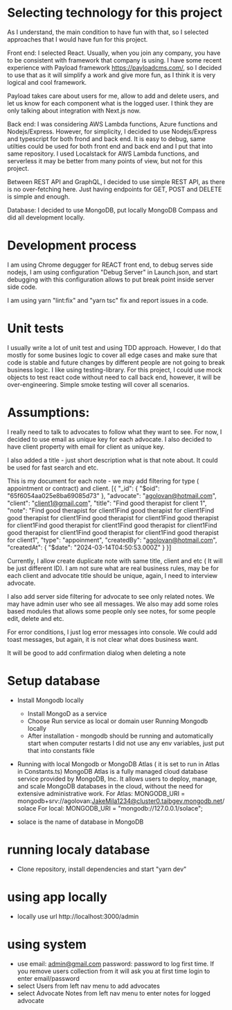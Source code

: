 # Selecting technology for this project
As I understand, the main condition to have fun with that, so I selected approaches that I would have fun for this project.

Front end: I selected React. Usually, when you join any company, you have to be consistent with framework that company is using. I have some recent experience with Payload framework https://payloadcms.com/, so I decided to use that as it will simplify a work and give more fun, as I think it is very logical and cool framework.

Payload takes care about users for me, allow to add and delete users, and let us know for each component what is the logged user. I think they are only talking about integration with Next.js now. 

Back end:  I was considering AWS Lambda functions, Azure functions and Nodejs/Express. However, for simplicity, I decided to use Nodejs/Express and typescript for both frond and back end. It is easy to debug, same utilties could be used for both front end and back end and I put that into same repository.
I used Localstack for AWS Lambda functions, and serverless it may be better from many points of view, but not for this project.

Between REST API and GraphQL, I decided to use simple REST API, as there is no over-fetching here. Just having endpoints for GET, POST and DELETE is simple and enough.

Database: I decided to use MongoDB, put locally MongoDB Compass and did all development locally.

# Development process
I am using Chrome degugger for REACT front end, to debug serves side nodejs, I am using configuration "Debug Server" in Launch.json, and start debugging with this configuration allows to put break point inside server side code.

I am using yarn "lint:fix" and "yarn tsc" fix and report issues in a code.  

# Unit tests
I usually write a lot of unit test and using TDD approach. However, I do that mostly for some busines logic to cover all edge cases and make sure that code is stable and future changes by different people are not going to break business logic. I like using testing-library. For this project, I could use mock objects to test react code without need to call back end, however, it will be over-engineering. Simple smoke testing will cover all scenarios.

# Assumptions: 
I really need to talk to advocates to follow what they want to see. For now, I decided to use email as unique key for each advocate. I also decided to have client property with email for client as unique key. 

I also added a title - just short description what is that note about. It could be used for fast search and etc.

This is my document for each note - we may add filtering for type ( appointment or contract) and client.
[{
  "_id": {
    "$oid": "65f6054aa025e8ba69085d73"
  },
  "advocate": "agolovan@hotmail.com",
  "client": "client1@gmail.com",
  "title": "Find good therapist for client 1",
  "note": "Find good therapist for client1Find good therapist for client1Find good therapist for client1Find good therapist for client1Find good therapist for client1Find good therapist for client1Find good therapist for client1Find good therapist for client1Find good therapist for client1Find good therapist for client1",
  "type": "appoinment",
  "createdBy": "agolovan@hotmail.com",
  "createdAt": {
    "$date": "2024-03-14T04:50:53.000Z"
  }
}]

Currently, I allow create duplicate note with same title, client and etc ( It will be just different ID). I am not sure what are real business rules, may be for each client and advocate title should be unique, again, I need to interview advocate.

I also add server side filtering for advocate to see only related notes. We may have admin user who see all messages. We also may add some roles based modules that allows some people only see notes, for some people edit, delete and etc.

For error conditions, I just log error messages into console. We could add toast messages, but again, it is not clear what does business want.

It will be good to add confirmation dialog when deleting a note

# Setup database
- Install Mongodb locally
  - Install MongoD as a service
  - Choose Run service as local or domain user
  Running Mongodb locally
  - After installation - mongodb should be running and automatically start when computer restarts
    I did not use any env variables, just put that into constants fikle

- Running with local Mongodb or MongoDB Atlas ( it is set to run in Atlas in Constants.ts)
    MongoDB Atlas is a fully managed cloud database service provided by MongoDB, Inc. It allows users to deploy, manage, and scale MongoDB databases in the cloud, without the need for extensive administrative work.
    For Atlas:
    MONGODB_URI = mongodb+srv://agolovan:JakeMila1234@cluster0.taibgev.mongodb.net/solace
    For local:
    MONGODB_URI = "mongodb://127.0.0.1/solace";
  
- solace is the name of database in MongoDB

# running localy database
- Clone repository, install dependencies and start "yarn dev"

# using app locally
- locally use url http://localhost:3000/admin 

# using system
- use email: admin@gmail.com password: password to log first time. If you remove users collection from it will ask you at first time login to enter email/password
- select Users from left nav menu to add advocates 
- select Advocate Notes from left nav menu to enter notes for logged advocate
